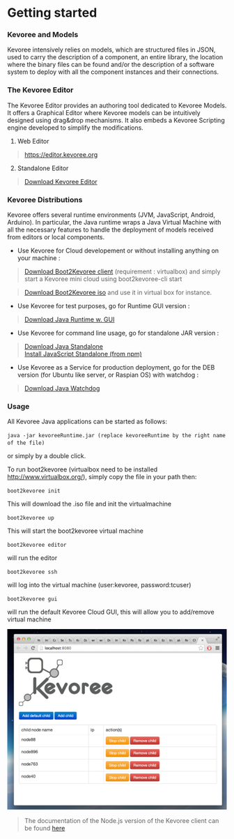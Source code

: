 # Getting started

### Kevoree and Models
Kevoree intensively relies on models, which are structured files in JSON, used to carry the description of a component, an entire library, the location where the binary files can be found and/or the description of a software system to deploy with all the component instances and their connections.

### The Kevoree Editor

The Kevoree Editor provides an authoring tool dedicated to Kevoree Models.
It offers a Graphical Editor where Kevoree models can be intuitively designed using drag&drop mechanisms.
It also embeds a Kevoree Scripting engine developed to simplify the modifications.

1. Web Editor

  > https://editor.kevoree.org

2. Standalone Editor

  > [Download Kevoree Editor](http://oss.sonatype.org/service/local/artifact/maven/redirect?r=public&g=org.kevoree.tools&a=org.kevoree.tools.ui.editor&v=RELEASE)

### Kevoree Distributions
Kevoree offers several runtime environments (JVM, JavaScript, Android, Arduino). In particular, the Java runtime wraps a Java Virtual Machine with all the necessary features to handle the deployment of models received from editors or local components.

* Use Kevoree for Cloud developement or without installing anything on your machine :

> [Download Boot2Kevoree client](https://github.com/kevoree/boot2kevoree-cli/releases) (requirement : virtualbox) and simply start a Kevoree mini cloud using boot2kevoree-cli start

> [Download Boot2Kevoree iso](https://github.com/kevoree/boot2kevoree/releases) and use it in virtual box for instance.

* Use Kevoree for test purposes, go for Runtime GUI version :

> [Download Java Runtime w. GUI](http://oss.sonatype.org/service/local/artifact/maven/redirect?r=public&g=org.kevoree.platform&a=org.kevoree.platform.standalone.gui&v=RELEASE)

* Use Kevoree for command line usage, go for standalone JAR version :

> [Download Java Standalone](http://oss.sonatype.org/service/local/artifact/maven/redirect?r=public&g=org.kevoree.platform&a=org.kevoree.platform.standalone.gui.prompt&v=RELEASE)  
> [Install JavaScript Standalone (from npm)](https://github.com/kevoree/kevoree-js-cli)

* Use Kevoree as a Service for production deployment, go for the DEB version (for Ubuntu like server, or Raspian OS) with watchdog :

> [Download Java Watchdog](http://oss.sonatype.org/service/local/artifact/maven/redirect?r=public&g=org.kevoree.watchdog&a=org.kevoree.watchdog&v=RELEASE)


### Usage

All Kevoree Java applications can be started as follows:

`java -jar kevoreeRuntime.jar (replace kevoreeRuntime by the right name of the file)`

or simply by a double click.

To run boot2kevoree (virtualbox need to be installed http://www.virtualbox.org/), simply copy the file in your path then:

`boot2kevoree init`

This will download the .iso file and init the virtualmachine

`boot2kevoree up`

This will start the boot2kevoree virtual machine

`boot2kevoree editor`

will run the editor

`boot2kevoree ssh`

will log into the virtual machine (user:kevoree, password:tcuser)

`boot2kevoree gui`

will run the default Kevoree Cloud GUI, this will allow you to add/remove virtual machine

![KevoreeCloudGUI](cloud_gui.png)

> The documentation of the Node.js version of the Kevoree client can be found [here](https://github.com/kevoree/kevoree-js-cli)
